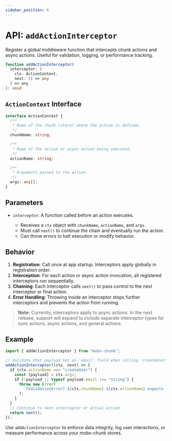 ```yaml
---
sidebar_position: 6
---
```



# API: `addActionInterceptor`

Register a global middleware function that intercepts chunk actions and async actions. Useful for validation, logging, or performance tracking.

```ts
function addActionInterceptor(
  interceptor: (
    ctx: ActionContext,
    next: () => any
  ) => any
): void
```

## `ActionContext` Interface

```ts
interface ActionContext {
  /**
   * Name of the chunk (store) where the action is defined.
   */
  chunkName: string;

  /**
   * Name of the action or async action being executed.
   */
  actionName: string;

  /**
   * Arguments passed to the action.
   */
  args: any[];
}
```

## Parameters

* `interceptor`: A function called before an action executes.

  * Receives a `ctx` object with `chunkName`, `actionName`, and `args`.
  * Must call `next()` to continue the chain and eventually run the action.
  * Can throw errors to halt execution or modify behavior.

## Behavior

1. **Registration**: Call once at app startup. Interceptors apply globally in registration order.
2. **Interception**: For each action or async action invocation, all registered interceptors run sequentially.
3. **Chaining**: Each interceptor calls `next()` to pass control to the next interceptor or final action.
4. **Error Handling**: Throwing inside an interceptor stops further interceptors and prevents the action from running.

> **Note:** Currently, interceptors apply to async actions. In the next release, support will expand to include separate interceptor types for sync actions, async actions, and general actions.

## Example

```ts
import { addActionInterceptor } from "mobx-chunk";

// Validate that payload has an 'email' field when calling 'createUser'
addActionInterceptor((ctx, next) => {
  if (ctx.actionName === "createUser") {
    const [payload] = ctx.args;
    if (!payload || typeof payload.email !== "string") {
      throw new Error(
        `[ValidationError] ${ctx.chunkName}.${ctx.actionName} expects { email: string }`
      );
    }
  }
  // Continue to next interceptor or actual action
  return next();
});
```

Use `addActionInterceptor` to enforce data integrity, log user interactions, or measure performance across your mobx-chunk stores.
